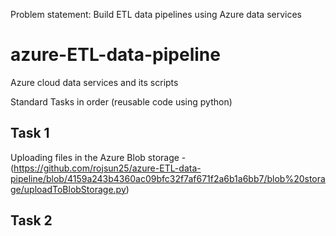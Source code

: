 Problem statement: Build ETL data pipelines using Azure data services

# azure-ETL-data-pipeline
Azure cloud data services and its scripts

Standard Tasks in order (reusable code using python)

## Task 1 
Uploading files in the Azure Blob storage -(https://github.com/rojsun25/azure-ETL-data-pipeline/blob/4159a243b4360ac09bfc32f7af671f2a6b1a6bb7/blob%20storage/uploadToBlobStorage.py)

## Task 2

